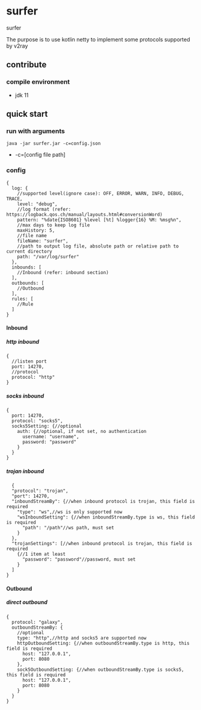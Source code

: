 # surfer

surfer

The purpose is to use kotlin netty to implement some protocols supported by v2ray

## contribute

### compile environment

- jdk 11

## quick start

### run with arguments

```shell
java -jar surfer.jar -c=config.json
```

- -c=[config file path]

### config

```json5
{
  log: {
    //supported level(ignore case): OFF, ERROR, WARN, INFO, DEBUG, TRACE,
    level: "debug",
    //log format (refer: https://logback.qos.ch/manual/layouts.html#conversionWord)
    pattern: "%date{ISO8601} %level [%t] %logger{16} %M: %msg%n",
    //max days to keep log file
    maxHistory: 5,
    //file name
    fileName: "surfer",
    //path to output log file, absolute path or relative path to current directory
    path: "/var/log/surfer"
  },
  inbounds: [
    //Inbound (refer: inbound section)
  ],
  outbounds: [
    //Outbound
  ],
  rules: [
    //Rule
  ]
}
```

#### Inbound

##### http inbound

```json5
{
  //listen port
  port: 14270,
  //protocol
  protocol: "http"
}
```

##### socks inbound

```json5
{
  port: 14270,
  protocol: "socks5",
  socks5Setting: {//optional
    auth: {//optional, if not set, no authentication
      username: "username",
      password: "password"
    }
  }
}
```

##### trojan inbound

```json5
  {
  "protocol": "trojan",
  "port": 14270,
  "inboundStreamBy": {//when inbound protocol is trojan, this field is required
    "type": "ws",//ws is only supported now
    "wsInboundSetting": {//when inboundStreamBy.type is ws, this field is required 
      "path": "/path"//ws path, must set
    }
  },
  "trojanSettings": [//when inbound protocol is trojan, this field is required
    {//1 item at least
      "password": "password"//password, must set
    }
  ]
}
```

#### Outbound

##### direct outbound

```json5
{
  protocol: "galaxy",
  outboundStreamBy: {
    //optional
    type: "http",//http and socks5 are supported now
    httpOutboundSetting: {//when outboundStreamBy.type is http, this field is required
      host: "127.0.0.1",
      port: 8080
    },
    sock5OutboundSetting: {//when outboundStreamBy.type is socks5, this field is required
      host: "127.0.0.1",
      port: 8080
    }
  }
}
```
